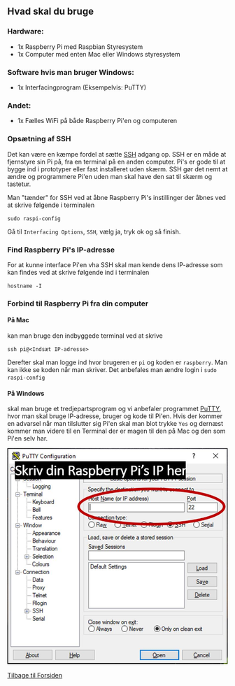 ## Hvad skal du bruge

### Hardware:
* 1x Raspberry Pi med Raspbian Styresystem
* 1x Computer med enten Mac eller Windows styresystem

### Software hvis man bruger Windows:
* 1x Interfacingprogram (Eksempelvis: PuTTY)

### Andet:
* 1x Fælles WiFi på både Raspberry Pi'en og computeren


### Opsætning af SSH
Det kan være en kæmpe fordel at sætte  [SSH](https://www.raspberrypi.org/documentation/remote-access/ssh/ "guide til opsætning af SSH") adgang op. SSH er en måde at fjernstyre sin Pi på, fra en terminal på en anden computer. Pi's er gode til at bygge ind i prototyper eller fast installeret uden skærm. SSH gør det nemt at ændre og programmere Pi'en uden man skal have den sat til skærm og tastetur.

Man "tænder" for SSH ved at åbne Raspberry Pi's instillinger der åbnes ved at skrive følgende i terminalen
```
sudo raspi-config
```
Gå til `Interfacing Options`, `SSH`, vælg ja, tryk ok og så finish.

### Find Raspberry Pi's IP-adresse
For at kunne interface Pi'en vha SSH skal man kende dens IP-adresse som kan findes ved at skrive følgende ind i terminalen
```
hostname -I
```

### Forbind til Raspberry Pi fra din computer
#### På Mac
kan man bruge den indbyggede terminal ved at skrive
```
ssh pi@<Indsæt IP-adresse>
```
Derefter skal man logge ind hvor brugeren er `pi` og koden er `raspberry`. Man kan ikke se koden når man skriver. Det anbefales man ændre login i `sudo raspi-config`

#### På Windows
skal man bruge et tredjepartsprogram og vi anbefaler programmet [PuTTY](https://www.putty.org/), hvor man skal bruge IP-adresse, bruger og kode til Pi'en. Hvis der kommer en advarsel når man tilslutter sig Pi'en skal man blot trykke `Yes` og dernæst kommer man videre til en Terminal der er magen til den på Mac og den som Pi'en selv har.

![RaspberryPi Station](https://github.com/DDlabAU/raspberry-pi/blob/Omstrukturering/images/RaspberryPuTTY.JPG)

[Tilbage til Forsiden](https://github.com/DDlabAU/raspberry-pi/tree/Omstrukturering)
